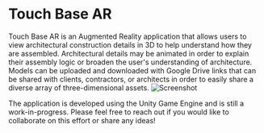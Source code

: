 # Touch Base AR

Touch Base AR is an Augmented Reality application that allows users to view architectural construction details in 3D to help understand how they are assembled.
Architectural details may be animated in order to explain their assembly logic or broaden the user's understanding of architecture. 
Models can be uploaded and downloaded with Google Drive links that can be shared with clients, contractors, or architects in order to easily share a diverse array of three-dimensional assets.
![Screenshot](/Images/Screenshot.jpg)

The application is developed using the Unity Game Engine and is still a work-in-progress. Please feel free to reach out if you would like to collaborate on this effort or share any ideas!

